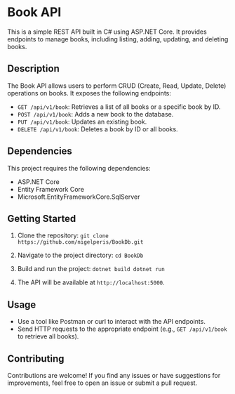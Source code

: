 # Book API

This is a simple REST API built in C# using ASP.NET Core. It provides endpoints to manage books, including listing, adding, updating, and deleting books.

## Description

The Book API allows users to perform CRUD (Create, Read, Update, Delete) operations on books. It exposes the following endpoints:

- `GET /api/v1/book`: Retrieves a list of all books or a specific book by ID.
- `POST /api/v1/book`: Adds a new book to the database.
- `PUT /api/v1/book`: Updates an existing book.
- `DELETE /api/v1/book`: Deletes a book by ID or all books.

## Dependencies

This project requires the following dependencies:

- ASP.NET Core
- Entity Framework Core
- Microsoft.EntityFrameworkCore.SqlServer

## Getting Started

1. Clone the repository: `git clone https://github.com/nigelperis/BookDb.git`

2. Navigate to the project directory: `cd BookDb`

3. Build and run the project:
`dotnet build
dotnet run`

4. The API will be available at `http://localhost:5000`.

## Usage

- Use a tool like Postman or curl to interact with the API endpoints.
- Send HTTP requests to the appropriate endpoint (e.g., `GET /api/v1/book` to retrieve all books).

## Contributing

Contributions are welcome! If you find any issues or have suggestions for improvements, feel free to open an issue or submit a pull request.



